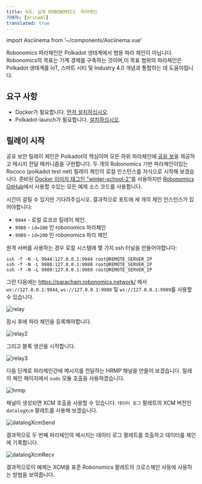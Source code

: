 ```yaml
---
title: 4과, 실제 ROBONOMICS  파라체인
기여자: [arinaml]
translated: true
---
```

import Asciinema from '~/components/Asciinema.vue'

Robonomics 파라체인은 Polkadot 생태계에서 범용 파라 체인이 아닙니다. Robonomics의 목표는 기계 경제를 구축하는 것이며,이 목표 범위의 파라체인은 Polkadot 생태계를 IoT, 스마트 시티 및 Industry 4.0 개념과 통합하는 데 도움이됩니다.

## 요구 사항

* Docker가 필요합니다. [먼저 설치하십시오](https://docs.docker.com/engine/install/).
* Polkadot-launch가 필요합니다. [설치하십시오](https://github.com/paritytech/polkadot-launch#install).

## 릴레이 시작

공유 보안    릴레이 체인은 Polkadot의 핵심이며 모든 하위 파라체인에 [공유 보](https://wiki.polkadot.network/docs/en/learn-security)을 제공하고 메시지 전달 메커니즘을 구현합니다. 두 개의 Robonomics 기반 파라체인이있는 Rococo (polkadot test net) 릴레이 체인의 로컬 인스턴스를 자식으로 시작해 보겠습니다. 준비된 [Docker 이미지 태그인 "winter-school-2"](https://hub.docker.com/layers/robonomics/robonomics/winter-school-2/images/sha256-92f4795262f3ded3e6a153999d2777c4009106a7d37fd29969ebf1c3a262dc85?context=explore)를 사용하지만 [Robonomics GitHub](https://github.com/airalab/robonomics/tree/master/scripts/polkadot-launch)에서 사용할 수있는 모든 예제 소스 코드를 사용합니다. 

<Asciinema vid="419Jrg22ziFfMFPZlh2WtiLvg"/>

시간이 걸릴 수 있지만 기다려주십시오. 결과적으로 포트에 세 개의 체인 인스턴스가 있어야합니다:

* `9944` - 로컬 로코코 릴레이 체인.
* `9988` - `id=100` 인 robonomics 파라체인
* `9989` - `id=200` 인 robonomics 파라 체인

원격 서버를 사용하는 경우 로컬 시스템에 몇 가지 ssh 터널을 만들어야합니다:
```
ssh -f -N -L 9944:127.0.0.1:9944 root@REMOTE_SERVER_IP
ssh -f -N -L 9988:127.0.0.1:9988 root@REMOTE_SERVER_IP
ssh -f -N -L 9989:127.0.0.1:9989 root@REMOTE_SERVER_IP
```
그런 다음에는 https://parachain.robonomics.network/ 에서 `ws://127.0.0.1:9944`, `ws://127.0.0.1:9988` 및 `ws://127.0.0.1:9989`를 사용할 수 있습니다.

![relay](https://ipfs.io/ipfs/QmR9Tj86yPkrXQsSwereJwqDxsZgkAdySB16G4SMHrhpBu/upcoming.png)

잠시 후에 파라 체인을 등록해야합니다.

![relay2](https://ipfs.io/ipfs/QmR9Tj86yPkrXQsSwereJwqDxsZgkAdySB16G4SMHrhpBu/parachains.png)

그리고 블록 생산을 시작합니다.

![relay3](https://ipfs.io/ipfs/QmR9Tj86yPkrXQsSwereJwqDxsZgkAdySB16G4SMHrhpBu/parachains2.png)

다음 단계로 파라체인간에 메시지를 전달하는 HRMP 채널을 만들어 보겠습니다. 릴레이 체인 페이지에서 `sudo` 모듈 호출을 사용하겠습니다.

![hrmp](https://ipfs.io/ipfs/QmR9Tj86yPkrXQsSwereJwqDxsZgkAdySB16G4SMHrhpBu/hrmp.png)

채널이 생성되면 XCM 호출을 사용할 수 있습니다. `데이터 로그` 팔레트의 XCM 버전인 `datalogXcm` 팔레트를 사용해 보겠습니다.

![datalogXcmSend](https://ipfs.io/ipfs/QmR9Tj86yPkrXQsSwereJwqDxsZgkAdySB16G4SMHrhpBu/datalogXcmSend.png)

결과적으로 두 번째 파라체인의 메시지는 데이터 로그 팔레트를 호출하고 데이터를 체인에 기록합니다.

![datalogXcmRecv](https://ipfs.io/ipfs/QmR9Tj86yPkrXQsSwereJwqDxsZgkAdySB16G4SMHrhpBu/datalogXcmRecv.png)

결과적으로이 예제는 XCM을 표준 Robonomics 팔레트의 크로스체인 사용에 사용하는 방법을 보여줍니다.

